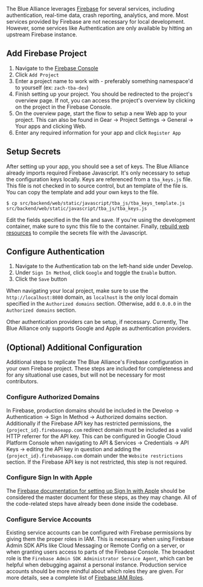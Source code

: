 The Blue Alliance leverages [Firebase](https://firebase.google.com/) for several services, including authentication, real-time data, crash reporting, analytics, and more. Most services provided by Firebase are not necessary for local development. However, some services like Authentication are only available by hitting an upstream Firebase instance.

## Add Firebase Project
1. Navigate to the [Firebase Console](https://console.firebase.google.com/)
2. Click `Add Project`
3. Enter a project name to work with - preferably something namespace'd to yourself (ex: `zach-tba-dev`)
4. Finish setting up your project. You should be redirected to the project's overview page. If not, you can access the project's overview by clicking on the project in the Firebase Console.
5. On the overview page, start the flow to setup a new Web app to your project. This can also be found in Gear -> Project Settings -> General -> Your apps and clicking Web.
6. Enter any required information for your app and click `Register App`

## Setup Secrets
After setting up your app, you should see a set of keys. The Blue Alliance already imports required Firebase Javascript. It's only necessary to setup the configuration keys locally. Keys are referenced from a `tba_keys.js` file. This file is not checked in to source control, but an template of the file is. You can copy the template and add your own keys to the file.

```
$ cp src/backend/web/static/javascript/tba_js/tba_keys_template.js src/backend/web/static/javascript/tba_js/tba_keys.js
```

Edit the fields specified in the file and save. If you're using the development container, make sure to sync this file to the container. Finally, [rebuild web resources](https://github.com/the-blue-alliance/the-blue-alliance/wiki/Development-Runbook#rebuilding-web-resources-javascript-css-etc) to compile the secrets file with the Javascript.

## Configure Authentication

1. Navigate to the Authentication tab on the left-hand side under Develop.
2. Under `Sign In Method`, click `Google` and toggle the `Enable` button.
3. Click the `Save` button

When navigating your local project, make sure to use the `http://localhost:8080` domain, as `localhost` is the only local domain specified in the `Authorized domains` section. Otherwise, add `0.0.0.0` in the `Authorized domains` section.

Other authentication providers can be setup, if necessary. Currently, The Blue Alliance only supports Google and Apple as authentication providers.

## (Optional) Additional Configuration

Additional steps to replicate The Blue Alliance's Firebase configuration in your own Firebase project. These steps are included for completeness and for any situational use cases, but will not be necessary for most contributors.

### Configure Authorized Domains

In Firebase, production domains should be included in the Develop -> Authentication -> Sign In Method -> Authorized domains section. Additionally if the Firebase API key has restricted permissions, the `{project_id}.firebaseapp.com` redirect domain must be included as a valid HTTP referrer for the API key. This can be configured in Google Cloud Platform Console when navigating to API & Services -> Credentials -> API Keys -> editing the API key in question and adding the `{project_id}.firebaseapp.com` domain under the `Website restrictions` section. If the Firebase API key is not restricted, this step is not required.

### Configure Sign In with Apple

The [Firebase documentation for setting up Sign In with Apple](https://firebase.google.com/docs/auth/web/apple) should be considered the master document for these steps, as they may change. All of the code-related steps have already been done inside the codebase.

### Configure Service Accounts

Existing service accounts can be configured with Firebase permissions by giving them the proper roles in IAM. This is necessary when using Firebase Admin SDK APIs like Cloud Messaging or Remote Config on a server, or when granting users access to parts of the Firebase Console. The broadest role is the `Firebase Admin SDK Administrator Service Agent`, which can be helpful when debugging against a personal instance. Production service accounts should be more mindful about which roles they are given. For more details, see a complete list of [Firebase IAM Roles](https://firebase.google.com/docs/projects/iam/permissions).